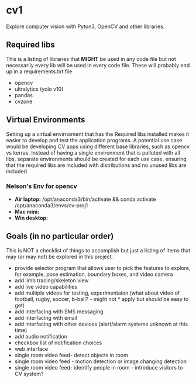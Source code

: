 # cv1

Explore computer vision with Pyton3, OpenCV and other libraries.

## Required libs

This is a listing of libraries that **MIGHT** be used in any code file but not necessarily every lib will be used in every code file. These will probably end up in a requirements.txt file

*   opencv
*   ultralytics (yolo v10)
*   pandas
*   cvzone

## Virtual Environments

Setting up a virtual envirnoment that has the Required libs installed makes it easier to develop and test the application programs. A potential use case would be developing CV apps using different base libraries, such as opencv vs kerras. Instead of  having a single environment that is polluted with all libs, separate environments should be created for each use case, ensuring that the required libs are included with distributions and no unused libs are included.

### Nelson's Env for opencv
*   **Air laptop:** /opt/anaconda3/bin/activate && conda activate /opt/anaconda3/envs/cv-proj1
*   **Mac mini:**
*   **Win desktop:**

## Goals (in no particular order)

This is NOT a checklist of things to accomplish but just a listing of items that may (or may not) be explored in this project.

*   provide selector program that allows user to pick the features to explore, for example, pose estimation, boundary boxes, and video camera
*   add limb tracing/skeleton view
*   add live video capabilities
*   add multiple videos for testing, experimentaion (what about video of football, rugby, soccer, b-ball? - might not *   apply but should be easy to get)
*   add interfacing with SMS messaging
*   add interfacing with email
*   add interfacing with other devices (alert/alarm systems unknown at this time)
*   add audio notification
*   checkbox list of notification choices
*   web interface
*   single room video feed- detect objects in room
*   single room video feed - motion detection or image changing detection
*   single room video feed- identify people in room - introduce visitors to CV system?

